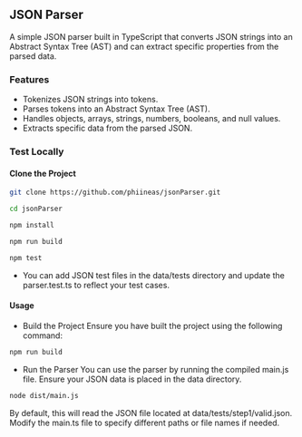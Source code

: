 ## JSON Parser

A simple JSON parser built in TypeScript that converts JSON strings into an Abstract Syntax Tree (AST) and can extract specific properties from the parsed data.

### Features

- Tokenizes JSON strings into tokens.
- Parses tokens into an Abstract Syntax Tree (AST).
- Handles objects, arrays, strings, numbers, booleans, and null values.
- Extracts specific data from the parsed JSON.

### Test Locally

#### Clone the Project

```bash
git clone https://github.com/phiineas/jsonParser.git
```

```bash
cd jsonParser
```

```bash
npm install
```

```bash
npm run build
```

```bash
npm test
```

- You can add JSON test files in the data/tests directory and update the parser.test.ts to reflect your test cases.

#### Usage 

- Build the Project
Ensure you have built the project using the following command:

```bash
npm run build
```
- Run the Parser
You can use the parser by running the compiled main.js file. Ensure your JSON data is placed in the data directory.

```bash
node dist/main.js
```

By default, this will read the JSON file located at data/tests/step1/valid.json. Modify the main.ts file to specify different paths or file names if needed.
